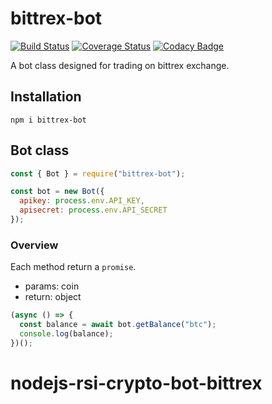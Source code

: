 # bittrex-bot

[![Build Status](https://travis-ci.org/geopan/bittrex-bot.svg?branch=master)](https://travis-ci.org/geopan/bittrex-bot)
[![Coverage Status](https://coveralls.io/repos/github/geopan/bittrex-bot/badge.svg?branch=master)](https://coveralls.io/github/geopan/bittrex-bot?branch=master)
[![Codacy Badge](https://api.codacy.com/project/badge/Grade/01b5aa409a3742608936a7f2c037aed9)](https://www.codacy.com/app/geopan/bittrex-bot?utm_source=github.com&utm_medium=referral&utm_content=geopan/bittrex-bot&utm_campaign=Badge_Grade)

A bot class designed for trading on bittrex exchange.

## Installation

```shell
npm i bittrex-bot
```

## Bot class

```js
const { Bot } = require("bittrex-bot");

const bot = new Bot({
  apikey: process.env.API_KEY,
  apisecret: process.env.API_SECRET
});
```

### Overview

Each method return a `promise`.

* params: coin
* return: object

```js
(async () => {
  const balance = await bot.getBalance("btc");
  console.log(balance);
})();
```
# nodejs-rsi-crypto-bot-bittrex
